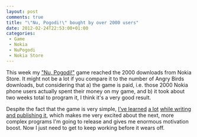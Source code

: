 ```yaml
---
layout: post
comments: true
title: "\"Nu, Pogodi!\" bought by over 2000 users"
date: 2012-02-24T22:53:00+01:00
categories:
 - Game
 - Nokia
 - NuPogodi
 - Nokia Store
---
```


This week my ["Nu, Pogodi!"](http://store.ovi.com/content/219800) game reached the 2000 downloads from Nokia Store. It might not be a lot if you compare it to the number of Angry Birds downloads, but considering that a) the game is paid, i.e. those 2000 Nokia phone users actually spent their money on my game, and b) it took about two weeks total to program it, I think it's a very good result.

Despite the fact that the game is very simple, [I've learned](/blog/2012/01/22/how-not-to-test-your-qml-application) [a lot](/blog/2012/01/31/updating-qt-applications-in-nokia-store/) [while writing](/blog/2012/02/01/handling-qml-errors-101) [and publishing it](/blog/2012/02/23/nokia-belle-update-and-content), which makes me very excited about the next, more complex programs I'm going to release and gives me enormous motivation boost. Now I just need to get to keep working before it wears off.
